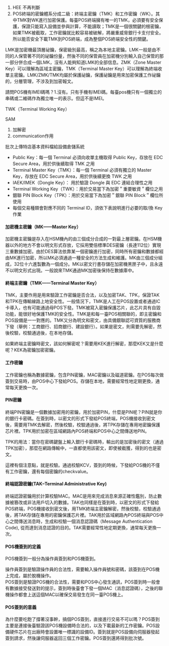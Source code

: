 1. HEE 不再判斷
2.   POS終端的密鑰體系分成二級：終端主密鑰（TMK）和工作密鑰（WK）。其中TMK對WK進行加密保護。每臺POS終端擁有唯一的TMK，必須要有安全保護，保證只能寫入設備並參與計算，不能讀取；TMK是一個很關鍵的根密鑰，如果TMK被截取，工作密鑰就比較容易被破解，將嚴重威脅銀行卡支付安全。所以能否安全下載TMK到POS終端，成為整個POS終端安全性的關鍵。


LMK是加密機最頂層祕鑰，保密級別最高，稱之為本地主密鑰。LMK一般是由不同的人保管著不同的祕鑰份量，然後不同的保管員在加密機分別輸入自己保管的那一部分併合成一個LMK，沒有人能夠知道LMK的全部信息。ZMK（Zone Master Key）可以理解為區域主密鑰，TMK（Terminal Master Key）可以理解為終端收單主密鑰。LMK/ZMK/TMK均屬於保護祕鑰，保護祕鑰是用來加密保護工作祕鑰的，分層管理，不涉及到加密報文。

請問POS機有IMEI碼嗎？1.沒有。只有手機有IMEI碼。每臺pos機只有一個獨立的串碼或二維碼作為獨立唯一的表示。但這不是IMEI。

TWK（Terminal Working Key）

SAM 
1. 加解密
2. communication作用

批次上傳特店基本資料檔給設備倉儲系統
* Public Key：每一個 Terminal 必須向收單主機取得 Public Key，存放在 EDC Secure Area，用於供後續取得 TMK 之用
* Terminal Master Key（TMK）：每一個 Terminal 必須有獨立的 Master Key，存放在 EDC Secure Area，用於供後續更換 TWK 之用
* IAEK/IMEK（Dongle Key）： 用於驗證 Dongle 與 EDC 連結合理性之用
* Terminal Working Key（TWK）：用於交易當下為加密＂重要敏資＂欄位之用
* 銀聯 PIN Block Key（TPK）：用於交易當下為加密＂銀聯 PIN Block＂欄位所使用
* 每個交易種類會對應不同的 Terminal ID，須依下表說明進行必要的取/換 Key 作業

#### 加密機主密鑰（MK——Master Key）

加密機主密鑰是存入在HSM機內的由三個成分合成的一對最上層密鑰。在HSM機器以外的地方不會以明文形式存放，它採用雙倍標準DES密鑰（長達112位）實現三重數據加密。由於DES算法依靠某一個密鑰進行加密，同時所有密鑰和數據都經由MK進行加密，所以MK必須通過一種安全的方法生成和維護。MK由三個成分組成，32位十六進製數為一個成分。MK以密文行書存儲在加密機黑匣子中，且永遠不以明文形式出現。一般說來TMK通過MK加密後保持在數據庫中。

#### 終端主密鑰（TMK——Terminal Master Key）

TMK，主要作用是用來驗證工作密鑰是否合法，以及加密TAK、TPK，保證TAK和TPK在傳輸線路上地安全性。一般情況下，TMK是人工在POS設置或者通過IC卡導入，也有可能通過母POS下發。TMK被寫入密鑰保護芯片，此芯片具有自毀功能，能很好地保護TMK的安全性。TMK是和每一臺POS相關聯的，即主密鑰和POS設備是一一對應的。TMK又分為明文和密文，由具備銀聯認可資質的服務商下發（舉例：工商銀行、招商銀行、建設銀行）。如果是密文，則需要先解密，然後校驗，校驗通過後，在本地存儲。

如果終端主密鑰時密文，該如何解密呢？需要用KEK進行解密，那麼KEK又是什麼呢？KEK為密鑰加密密鑰。

#### 工作密鑰

工作密鑰也稱為數據密鑰，包含PIN密鑰，MAC密鑰以及磁道密鑰。在POS每次做簽到交易時，由POS中心下發給POS。存儲在本地，需要經常性地定期更換，通常每天更換一次。

#### PIN密鑰

終端PIN密鑰是一個數據加密用的密鑰，用於加密PIN，什麼是PIN呢？PIN就是你的銀行卡密碼。在簽到時，以密文的形式下發給POS終端，POS機接收到密文後，需要用TMK去解密，然後校驗，校驗通過後，將TPK存儲在專用地密鑰保護芯片裡。TPK用於加密在區域網路內POS終端和POS中心之間傳送地PIN。

TPK的用法：當你在密碼鍵盤上輸入銀行卡密碼時，輸出的是加密後的密文（通過TPK加密），那麼在網路傳輸中，一直都使用該密文，即使被截獲，得到的也是密文。

這裡有個注意點，就是校驗。通過校驗KCV，簽到的時候，下發給POS機的不僅有工作密鑰，還有每個密鑰的checkvalue。

#### 終端認證密鑰(TAK–Terminal Administrative Key)

終端認證密鑰用於計算校驗MAC。MAC是用來完成消息來源正確性鑑別，防止數據被篡改或非法用戶切入的數據。TAK也同樣是在簽到時，以密文的形式下發給POS終端，POS機接收到密文後，用TMK終端主密鑰解密，然後校驗，校驗通過後，將TAK存儲在專用的密鑰保護芯片裡。TAK用於區域網路內POS終端與POS中心之間傳送消息時，生成和校驗一個消息認證碼（Message Authentication Code), 從而達到消息認證的目的。TAK需要經常性地定期更換，通常每天更換一次。

#### POS機簽到的定義

POS機簽到一般分為操作員簽到和POS機簽到。

操作員簽到是驗證操作員的合法性，需要輸入操作員號和密碼，該簽到在POS機上完成，屬於脫機操作。  
POS簽到是驗證POS機的合法性，需要和POS中心發生通訊，POS簽到時一般會有數據接受發送對的提示，簽到時後臺會下發一個MAC（消息認證碼），之後的聯機操作都會上送這個MAC以確保交易發生在同一臺POS機上。

#### POS簽到的意義

為什麼要吃飽了撐著沒事幹，搞個POS簽到，直接進行交易不可以嗎？POS簽到主要是連接後臺驗證該POS機設備時合法的，以及下載最新的工作密鑰。POS設備硬件芯片在出廠時會設置唯一標識的設備ID。簽到就是POS設備向伺服器發起簽到請求，然後讓伺服器返回三個工作密鑰。POS簽到還將得到批次號。